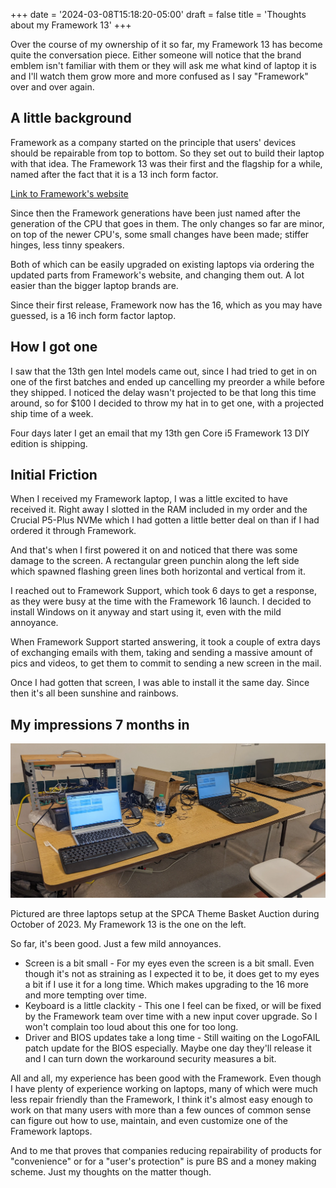 +++
date = '2024-03-08T15:18:20-05:00'
draft = false
title = 'Thoughts about my Framework 13'
+++

Over the course of my ownership of it so far, my Framework 13 has become quite the conversation piece. Either someone will notice that the brand emblem isn't familiar with them or they will ask me what kind of laptop it is and I'll watch them grow more and more confused as I say "Framework" over and over again.

<!--more-->

## A little background

Framework as a company started on the principle that users' devices should be repairable from top to bottom. So they set out to build their laptop with that idea. The Framework 13 was their first and the flagship for a while, named after the fact that it is a 13 inch form factor.

[Link to Framework's website](https://www.frame.work/)

Since then the Framework generations have been just named after the generation of the CPU that goes in them. The only changes so far are minor, on top of the newer CPU's, some small changes have been made; stiffer hinges, less tinny speakers.

Both of which can be easily upgraded on existing laptops via ordering the updated parts from Framework's website, and changing them out. A lot easier than the bigger laptop brands are.

Since their first release, Framework now has the 16, which as you may have guessed, is a 16 inch form factor laptop.

## How I got one

I saw that the 13th gen Intel models came out, since I had tried to get in on one of the first batches and ended up cancelling my preorder a while before they shipped. I noticed the delay wasn't projected to be that long this time around, so for $100 I decided to throw my hat in to get one, with a projected ship time of a week.

Four days later I get an email that my 13th gen Core i5 Framework 13 DIY edition is shipping.

## Initial Friction

When I received my Framework laptop, I was a little excited to have received it. Right away I slotted in the RAM included in my order and the Crucial P5-Plus NVMe which I had gotten a little better deal on than if I had ordered it through Framework.

And that's when I first powered it on and noticed that there was some damage to the screen. A rectangular green punchin along the left side which spawned flashing green lines both horizontal and vertical from it.

I reached out to Framework Support, which took 6 days to get a response, as they were busy at the time with the Framework 16 launch. I decided to install Windows on it anyway and start using it, even with the mild annoyance.

When Framework Support started answering, it took a couple of extra days of exchanging emails with them, taking and sending a massive amount of pics and videos, to get them to commit to sending a new screen in the mail.

Once I had gotten that screen, I was able to install it the same day. Since then it's all been sunshine and rainbows.

## My impressions 7 months in

![3 laptops setup for SPCA Theme Basket Auction 2023](LaptopsSPCATBA2023.webp)

Pictured are three laptops setup at the SPCA Theme Basket Auction during October of 2023. My Framework 13 is the one on the left.

So far, it's been good. Just a few mild annoyances.

* Screen is a bit small - For my eyes even the screen is a bit small. Even though it's not as straining as I expected it to be, it does get to my eyes a bit if I use it for a long time. Which makes upgrading to the 16 more and more tempting over time.
* Keyboard is a little clackity - This one I feel can be fixed, or will be fixed by the Framework team over time with a new input cover upgrade. So I won't complain too loud about this one for too long.
* Driver and BIOS updates take a long time - Still waiting on the LogoFAIL patch update for the BIOS especially. Maybe one day they'll release it and I can turn down the workaround security measures a bit.

All and all, my experience has been good with the Framework. Even though I have plenty of experience working on laptops, many of which were much less repair friendly than the Framework, I think it's almost easy enough to work on that many users with more than a few ounces of common sense can figure out how to use, maintain, and even customize one of the Framework laptops.

And to me that proves that companies reducing repairability of products for "convenience" or for a "user's protection" is pure BS and a money making scheme. Just my thoughts on the matter though.